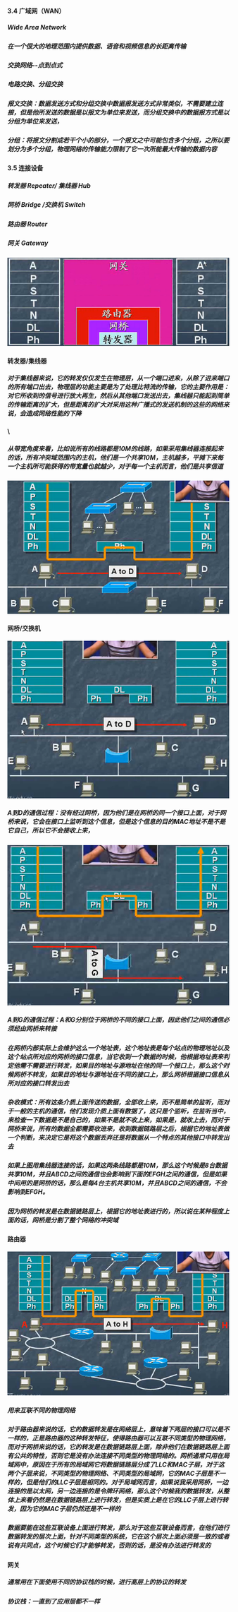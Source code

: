 #### 3.4 广域网（WAN）

##### Wide Area Network

##### 在一个**很大的地理范围**内提供数据、语音和视频信息的**长距离传输**

##### 交换网络--点到点式

##### 电路交换、分组交换

##### 报文交换：数据发送方式和分组交换中数据报发送方式非常类似，不需要建立连接，但是他所发送的数据是以报文为单位来发送，而分组交换中的数据报方式是以分组为单位来发送，

##### 分组：将报文分割成若干个小的部分，一个报文之中可能包含多个分组，之所以要划分为多个分组，物理网络的传输能力限制了它一次所能最大传输的数据内容

#### 3.5 连接设备

##### 转发器 Repeater/ 集线器 Hub

##### 网桥 Bridge /交换机 Switch

##### 路由器 Router

##### 网关 Gateway

![](/assets/18-5-6-1.png)

#### 转发器/集线器

##### 对于集线器来说，它的转发仅仅发生在物理层，从一个端口进来，从除了进来端口的所有端口出去，物理层的功能主要是为了处理比特流的传输，它的主要作用是：对它所收到的信号进行放大再生，然后从其他端口发送出去，集线器只能起到简单的传输距离的扩大，但是距离的扩大对采用这种广播式的发送机制的这些的网络来说，会造成网络性能的下降

#### \

##### 从带宽角度来看，比如说所有的线路都是10M的线路，如果采用集线器连接起来的话，所有冲突域范围内的主机，他们是一个共享10M，主机越多，平摊下来每一个主机所可能获得的带宽量也就越少，对于每一个主机而言，他们是共享信道

![](/assets/18-5-6-2.png)

#### 网桥/交换机

![](/assets/18-5-6-3.png)

##### A到D的通信过程：没有经过网桥，因为他们是在网桥的同一个接口上面，对于网桥来说，它会在接口上监听到这个信息，但是这个信息的目的MAC地址不是不是它自己，所以它不会接收上来，

![](/assets/18-5-6-4.png)

##### A到G的通信过程：A和G分别位于网桥的不同的接口上面，因此他们之间的通信必须经由网桥来转接

##### 在网桥内部实际上会维护这么一个地址表，这个地址表是每个站点的物理地址以及这个站点所对应的网桥的接口信息，当它收到一个数据的时候，他根据地址表来判定他需不需要进行转发，如果目的地址与源地址在他的同一个接口上，那么这个时候网桥不转发，如果目的地址与源地址在不同的接口上，那么网桥根据接口信息从所对应的接口转发出去

##### 杂收模式：所有这条介质上面传送的数据，全部收上来，而不是简单的监听，而对于一般的主机的通信，他们发现介质上面有数据了，这只是个监听，在监听当中，来检查一下数据是不是自己的，如果不是就不收上来，如果是，就收上去，而对于网桥来说，所有的数据全都需要收进来，收到数据链路层之后，根据它的地址表做一个判断，来决定它是将这个数据丢弃还是将数据从一个特点的其他接口中转发出去

##### 如果上图用集线器连接的话，如果这两条线路都是10M，那么这个时候是8台数据共享10M，并且ABCD之间的通信也会影响到下面的EFGH之间的通信，但是如果中间用的是网桥的话，那么是每4台主机共享10M，并且ABCD之间的通信，不会影响到EFGH。

##### 因为网桥的转发是在数据链路层上，根据它的地址表进行的，所以说在某种程度上面的话，网桥是分割了整个网络的冲突域

#### 路由器

![](/assets/18-5-6-5.png)

##### 用来互联不同的物理网络

##### 对于路由器来说的话，它的数据转发是在网络层上，意味着下两层的接口可以是不一样的，正是路由器的这种转发特征，使得路由器可以互联不同类型的物理网络，而对于网桥来说的话，它的转发是在数据链路层上面，除非他们在数据链路层上面有公共的特性，否则它是没有办法连接不同类型的物理网络的。网桥通常只用在局域网中，原因在于所有的局域网它将数据链路层分成了LLC和MAC子层，对于这两个子层来说，不同类型的物理网络、不同类型的局域网，它的MAC子层是不一样的，但是他们的LLC子层是相同的。对于局域网而言，如果说我采用网桥，一边连接的是以太网，另一边连接的是令牌环网络，那么这个时候我的数据转发，从整体上来看仍然是在数据链路层上进行转发，但是实质上是在它的LLC子层上进行转发，因为它的MAC子层仍然还是不一样的

##### 数据要能在这些互联设备上面进行转发，那么对于这些互联设备而言，在他们进行数据转发的层次上面，针对不同类型的系统，它在这个层次上面必须是一致的或者说有共同点，这个时候它们才能够转发，否则的话，是没有办法进行转发的

#### 网关
##### 通常用在下面使用不同的协议栈的时候，进行高层上的协议的转发
##### 协议栈：一直到了应用层都不一样

